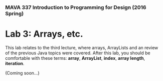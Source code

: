 ### MAVA 337 Introduction to Programming for Design  (2016 Spring)

# Lab 3: Arrays, etc.

This lab relates to the third lecture, where arrays, ArrayLists and an review of the previous Java topics were covered. After this lab, you should be comfortable with these terms: **array**, **ArrayList**, **index**, **array length**, **iteration**.

(Coming soon...)